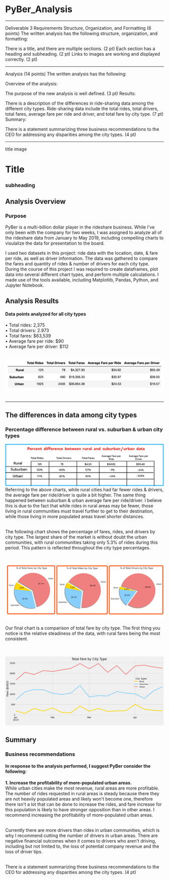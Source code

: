# PyBer_Analysis
_____________
Deliverable 3 Requirements
Structure, Organization, and Formatting (6 points)
The written analysis has the following structure, organization, and formatting:

There is a title, and there are multiple sections. (2 pt)
Each section has a heading and subheading. (2 pt)
Links to images are working and displayed correctly. (2 pt)
_____________
Analysis (14 points)
The written analysis has the following:

Overview of the analysis:

The purpose of the new analysis is well defined. (3 pt)
Results:

There is a description of the differences in ride-sharing data among the different city types. Ride-sharing data include the total rides, total drivers, total fares, average fare per ride and driver, and total fare by city type. (7 pt)
Summary:

There is a statement summarizing three business recommendations to the CEO for addressing any disparities among the city types. (4 pt)
_____________

title image
# Title
### subheading



## Analysis Overview
### Purpose

PyBer is a multi-billion dollar player in the rideshare business. While I've only been with the company for two weeks, I was assigned to analyze all of the rideshare data from January to May 2019, including compelling charts to visulalize the data for presentation to the board.
<BR>
  
I used two datasets in this project: ride data with the location, date, & fare per ride, as well as driver information. The data was gathered to compare the fares and quantity of rides & number of drivers for each city type. During the course of this project I was required to create dataframes, plot data into several different chart types, and perform multiple calculations. I made use of the tools available, including Matplotlib, Pandas, Python, and Jupyter Notebook.
<BR>
  
## Analysis Results


  
#### Data points analyzed for all city types


• Total rides: 2,375
      <BR>
• Total drivers: 2.973
      <BR>
• Total fares: $63,539
      <BR>
• Average fare per ride: $90
      <BR>
• Average fare per driver: $112
      <BR><BR>


<img src="https://github.com/meggrooms/PyBer_Analysis/blob/main/Images/totals.png" size=2>  
 <BR><BR>
        
 _____________
        
## The differences in data among city types
### Percentage difference between rural vs. suburban & urban city types
<img src="https://github.com/meggrooms/PyBer_Analysis/blob/main/Images/%25%20different%20from%20rural.png">
<BR>
Referring to the above charts, while rural cities had far fewer rides & drivers, the average fare per ride/driver is quite a bit higher. The same thing happened between suburban & urban average fare per ride/driver. I believe this is due to the fact that while rides in rural areas may be fewer, those living in rural communities must travel further to get to their destination, while those living in more populated areas travel shorter distances.
 <BR><BR>
   
   
The following chart shows the percentage of fares, rides, and drivers by city type. The largest share of the market is without doubt the urban communities, with rural communities taking only 5.3% of rides during this period. This pattern is reflected throughout the city type percentages.
 
    
 <BR>
 <img src="https://github.com/meggrooms/PyBer_Analysis/blob/main/Images/total%20percents.png">
 <BR>

 Our final chart is a comparison of total fare by city type. The first thing you notice is the relative steadiness of the data, with rural fares being the most consistent.  
   
   
<BR><BR>
<img src="https://github.com/meggrooms/PyBer_Analysis/blob/main/Images/fig%208%20-%20Ttl%20fare%20by%20city%20type.png">
  
## Summary
### Business recommendations 
#### In response to the analysis performed, I suggest PyBer consider the following:

__1. Increase the profitability of more-populated urban areas.__
  <BR>
 While urban cities make the most revenue, rural areas are more profitable. The number of rides requested in rural areas is steady because there they are     not heavily populated areas and likely won't become one, therefore there isn't a lot that can be done to increase the rides, and fare increase for this population is likely to have stronger opposition than in other areas. I recommend increasing the profitability of more-populated urban areas. 
  <BR>
<BR>
  
Currently there are more drivers than rides in urban communities, which is why I recommend cutting the number of drivers in urban areas. There are negative financial outcomes when it comes to drivers who aren't driving, including but not limited to, the loss of potential company revenue and the loss of driver tips.
  <BR>
<BR>
  


  
  
There is a statement summarizing three business recommendations to the CEO for addressing any disparities among the city types. (4 pt)
